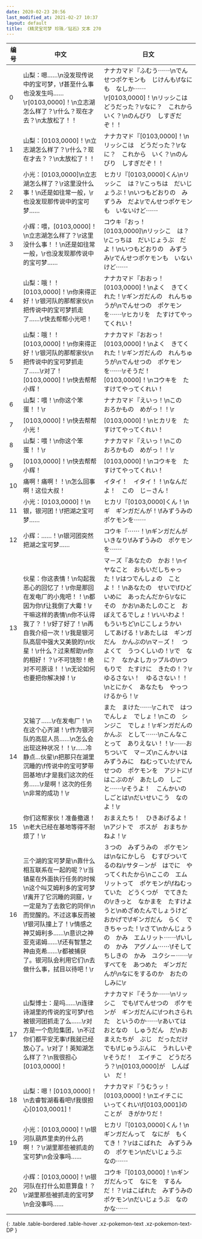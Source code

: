 ```yaml
---
date: 2020-02-23 20:56
last_modified_at: 2021-02-27 10:37
layout: default
title: 《精灵宝可梦 珍珠／钻石》文本 270
---
```

| 编号 | 中文 | 日文 |
| ---- | ---- | ---- |
| 0 | 山梨：嗯……\n没发现传说中的宝可梦，\f甚至什么事也没发生吗……\r[0103,0000]！\n立志湖怎么样了？\r什么？现在才去？\n太放松了！！ | ナナカマド『ふむう⋯⋯\nでんせつポケモンも　じけんも\fなにも　なしか⋯⋯\r[0103,0000]！\nリッシこは　どうだった？\rなに？　これから　いく？\nのんびり　しすぎだぞ！！ |
| 1 | 山梨：[0103,0000]！\n立志湖怎么样了？\r什么？现在才去？？\n太放松了！！ | ナナカマド『[0103,0000]！\nリッシこは　どうだった？\rなに？　これから　いく？\nのんびり　しすぎだぞ！！ |
| 2 | 小光：[0103,0000]\n立志湖怎么样了？\r这里没什么事！\n还是如往常一般，\r也没发现那传说中的宝可梦…… | ヒカリ『[0103,0000]くん\nリッシこ　は？\rこっちは　だいじょうぶ！\nいつもどおりの　みずうみ　だよ\rでんせつポケモンも　いないけど⋯⋯ |
| 3 | 小辉：喂，[0103,0000]！\n立志湖怎么样了？\r这里没什么事！！\n还是如往常一般，\r也没发现那传说中的宝可梦…… | コウキ『おっ！　[0103,0000]\nリッシこ　は？\rこっちは　だいじょうぶ　だよ！\nいつもどおりの　みずうみ\rでんせつポケモンも　いないけど⋯⋯ |
| 4 | 山梨：哦！！[0103,0000]！\n你来得正好！\r银河队的那帮家伙\n把传说中的宝可梦抓走了……\r快去帮帮小光吧！ | ナナカマド『おおっ！　[0103,0000]！\nよく　きてくれた！\rギンガだんの　れんちゅうが\nでんせつの　ポケモンを⋯⋯\rヒカリを　たすけてやってくれい！ |
| 5 | 山梨：哦！！[0103,0000]！\n你来得正好！\r银河队的那帮家伙\n把传说中的宝可梦抓走了……\r对了！[0103,0000]！\n快去帮帮小辉！ | ナナカマド『おおっ！　[0103,0000]！\nよく　きてくれた！\rギンガだんの　れんちゅうが\nでんせつの　ポケモンを⋯⋯\rそうだ！　[0103,0000]！\nコウキを　たすけてやってくれい！ |
| 6 | 山梨：喂！\n你这个笨蛋！！\r | ナナカマド『えいっ！\nこの　おろかもの　めがっ！！\r |
| 7 | [0103,0000]！\n快去帮帮小光！ | [0103,0000]！\nヒカリを　たすけてやってくれい！ |
| 8 | 山梨：喂！\n你这个笨蛋！！\r | ナナカマド『えいっ！\nこの　おろかもの　めがっ！！\r |
| 9 | [0103,0000]！\n快去帮帮小辉！ | [0103,0000]！\nコウキを　たすけてやってくれい！ |
| 10 | 痛啊！痛啊！！\n怎么回事啊！这位大叔！ | イタイ！　イタイ！！\nなんだよ！　この　じ－さん！ |
| 11 | 小光：[0103,0000]！\n银，银河团！\f把湖之宝可梦…… | ヒカリ『[0103,0000]くん！\nギ　ギンガだんが！\fみずうみの　ポケモンを⋯⋯ |
| 12 | 小辉：……！\n银河团突然把湖之宝可梦…… | コウキ『⋯⋯！\nギンガだんが　いきなり\fみずうみの　ポケモンを⋯⋯ |
| 13 | 伙星：你这表情！\n勾起我恶心的回忆了！\r你是那回在发电厂的小鬼吧！！\n都因为你\f让我倒了大霉！\r干嘛这样的表情\n你不认得我了？！\r好了好了！\n再自我介绍一次！\r我是银河队高层中强大又美貌的\n伙星！\r什么？过来帮助\n你的相好！？\r不可饶恕！绝对不可原谅！！\n无论如何也要把你解决掉！\r | マ－ズ『あなたの　かお！\nイヤなこと　おもいだしちゃった！\rはつでんしょの　ことよ！！\nあなたの　せいで\fひどいめに　あったんだから\rなに　その　かお\nあたしのこと　おぼえてるでしょ！\rいいわよ！　もういちど\nじこしょうかい　してあげる！\rあたしは　ギンガだん　かんぶの\nマ－ズ！　つよくて　うつくしいの！\rで　なに？　なかよしカップルの\nつもりで　たすけに　きたの！？\rゆるさない！　ゆるさない！！\nとにかく　あなたも　やっつけるから！\r |
| 14 | 又输了……\r在发电厂！\n在这个心齐湖！\r作为银河队的高层人员……\n怎么会出现这种状况！！\r……冷静点…伙星\n把那只在湖里沉睡的\f传说中的宝可梦带回基地\f才是我们这次的任务……\r是啊！这次的任务\n非常的成功！\r | また　まけた⋯⋯\rこれで　はつでんしょ　でしょ！\nこの　シンジこ　でしょ！\rギンガだんの　かんぶ　として⋯⋯\nこんなことって　ありえない！！\r⋯⋯おちついて　マ－ズ\nこんかいは　みずうみに　ねむっていた\fでんせつの　ポケモンを　アジトに\fはこぶのが　あたしの　しごと⋯⋯\rそうよ！　こんかいの　しごとは\nだいせいこう　なのよ！\r |
| 15 | 你们这帮家伙！准备撤退！\n老大已经在基地等得不耐烦了！\r | おまえたち！　ひきあげるよ！\nアジトで　ボスが　おまちかねよ！\r |
| 16 | 三个湖的宝可梦是\n靠什么相互联系在一起的呢？\r当镇星在外面执行任务的时候\n这个叫艾姆利多的宝可梦\f离开了它沉睡的洞窟，\r一定是为了去救它的同伴\n而觉醒的。不过这事反而被\f银河队撞上了！\r情感之神艾姆利多……\n意识之神亚克诺姆……\f还有智慧之神由克希……\r都被捕获了。银河队会利用它们\n去做什么事，拭目以待吧！\r | ３つの　みずうみの　ポケモンは\nなにかしら　むすびついてるのね\rサタ－ンが　はでに　やってくれたから\nここの　エムリットって　ポケモンが\fねむっていた　どうくつが　でてきたの\rきっと　なかまを　たすけようと\nめざめたんでしょうけど　おかげで\fギンガだん　らく　できちゃった！\rさて\nかんじょうの　かみ　エムリット⋯⋯\fいしの　かみ　アグノム⋯⋯\fそして　ちしきの　かみ　ユクシ－⋯⋯\rすべてを　あつめた　ギンガだんが\nなにをするのか　おたのしみに\r |
| 17 | 山梨博士：是吗……\n连律诗湖里的传说的宝可梦\f也被银河团抓走了么……\r对方是一个危险集团，\n不过你们都平安无事\f我就已经放心了。\r对了！英知湖怎么样了？\n我很担心[0103,0000]！ | ナナカマド『そうか⋯⋯\nリッシこ　でも\fでんせつの　ポケモンが　ギンガだんに\fつれさられた　というのか⋯⋯\rあいては　おとなの　しゅうだん　だ\nおまえたちが　ぶじ　だっただけでも\fじゅうぶんに　うれしいぞ\rそうだ！　エイチこ　どうだろう？\n[0103,0000]が　しんぱい　だ！ |
| 18 | 山梨：嗯！[0103,0000]！\n去睿智湖看看吧\f我很担心[0103,0001]！ | ナナカマド『うむうッ！　[0103,0000]！\nエイチこに　いってくれい\f[0103,0001]のことが　きがかりだ！ |
| 19 | 小光：[0103,0000]！\n银河队葫芦里卖的什么药啊！？\r湖里那些被抓走的宝可梦\n会没事吗…… | ヒカリ『[0103,0000]くん！\nギンガだんって　なにが　もくてき！？\rはこばれた　みずうみの　ポケモン\nだいじょうぶ　なの⋯⋯ |
| 20 | 小辉：[0103,0000]！\n银河队在打什么如意算盘！？\r湖里那些被抓走的宝可梦\n会没事吗…… | コウキ『[0103,0000]！\nギンガだんって　なにを　するんだ！？\rはこばれた　みずうみの　ポケモン\nだいじょうぶ　なのかな⋯⋯ |
{: .table .table-bordered .table-hover .xz-pokemon-text .xz-pokemon-text-DP }